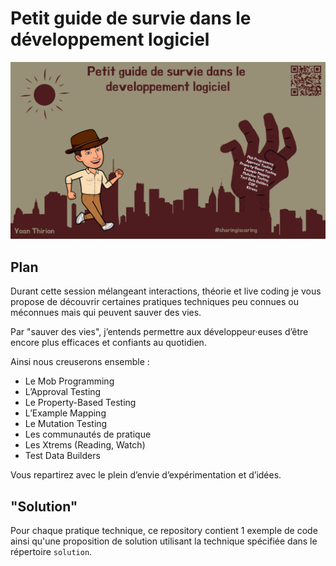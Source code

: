 # Petit guide de survie dans le développement logiciel
![Approval Testing by Example](img/guide-de-survie.webp)

## Plan
Durant cette session mélangeant interactions, théorie et live coding je vous propose de découvrir certaines pratiques techniques peu connues ou méconnues mais qui peuvent sauver des vies.

Par "sauver des vies", j’entends permettre aux développeur·euses d’être encore plus efficaces et confiants au quotidien.

Ainsi nous creuserons ensemble :
- Le Mob Programming
- L’Approval Testing
- Le Property-Based Testing
- L’Example Mapping
- Le Mutation Testing
- Les communautés de pratique
- Les Xtrems (Reading, Watch)
- Test Data Builders

Vous repartirez avec le plein d’envie d’expérimentation et d’idées.

## "Solution"
Pour chaque pratique technique, ce repository contient 1 exemple de code ainsi qu'une proposition de solution utilisant la technique spécifiée dans le répertoire `solution`.